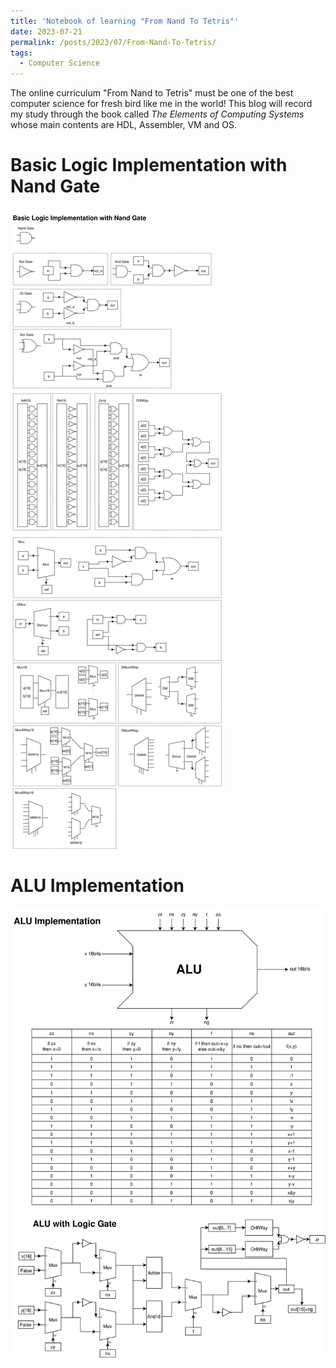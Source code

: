 ```yaml
---
title: 'Notebook of learning "From Nand To Tetris"'
date: 2023-07-21
permalink: /posts/2023/07/From-Nand-To-Tetris/
tags:
  - Computer Science
---
```


The online curriculum "From Nand to Tetris" must be one of the best computer science for fresh bird like me in the world! This blog will record my study through the book called *The Elements of Computing Systems* whose main contents are HDL, Assembler, VM and OS.

# Basic Logic Implementation with Nand Gate
![](/images/blog-20230721-BasicLogic.png)

# ALU Implementation
![](/images/blog-20230721-ALU.png)